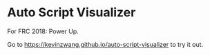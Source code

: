 # Auto Script Visualizer

For FRC 2018: Power Up.

Go to https://kevinzwang.github.io/auto-script-visualizer to try it out.
